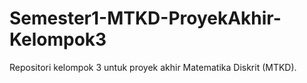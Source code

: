 # Semester1-MTKD-ProyekAkhir-Kelompok3
Repositori kelompok 3 untuk proyek akhir Matematika Diskrit (MTKD).
